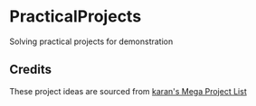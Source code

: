 # PracticalProjects
Solving practical projects for demonstration
## Credits
These project ideas are sourced from [karan's Mega Project List](https://github.com/karan/Projects)

